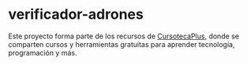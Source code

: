 # verificador-adrones

Este proyecto forma parte de los recursos de [CursotecaPlus](https://cursotecaplus.com/), donde se comparten cursos y herramientas gratuitas para aprender tecnología, programación y más.
